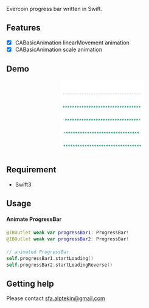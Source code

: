 Evercoin progress bar written in Swift.

## Features
- [x] CABasicAnimation linearMovement animation
- [x] CABasicAnimation scale animation

## Demo
<p align="center" >
<img src="https://github.com/Everc0in/ProgressBar/blob/master/example.gif" width="220" height="190"/>
</p>

## Requirement
- Swift3

## Usage
#### Animate ProgressBar
```swift
@IBOutlet weak var progressBar1: ProgressBar!
@IBOutlet weak var progressBar2: ProgressBar!

// animated ProgressBar
self.progressBar1.startLoading()
self.progressBar2.startLoadingReverse()
```

## Getting help

Please contact sfa.alptekin@gmail.com
